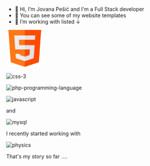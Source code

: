 - 👋 Hi, I’m Jovana Pešić and I'm a Full Stack developer
- 👀 You can see some of my website templates 
- 🌱 I’m working with listed ↓ 


<!---
joannaaldebaran/joannaaldebaran is a ✨ special ✨ repository because its `README.md` (this file) appears on your GitHub profile.
You can click the Preview link to take a look at your changes.
--->

<img src="html.png" width= "100" height="100">

![css-3](https://github.com/joannaaldebaran/joannaaldebaran/assets/76617384/4a2caf54-ea30-45d8-9e03-3ee1147a8069)


![php-programming-language](https://github.com/joannaaldebaran/joannaaldebaran/assets/76617384/4512089f-a0ca-4e75-b8c2-d9ee4d182f79)

![javascript](https://github.com/joannaaldebaran/joannaaldebaran/assets/76617384/2510059d-32e1-4edd-a065-00f085a444ba)

and 

![mysql](https://github.com/joannaaldebaran/joannaaldebaran/assets/76617384/df7e43c1-406c-4638-9162-95b888fc9713)




I recently started working with 

![physics](https://github.com/joannaaldebaran/joannaaldebaran/assets/76617384/b29485ce-8a39-450e-9f10-6011e40988dd)

That's my story so far .... 
